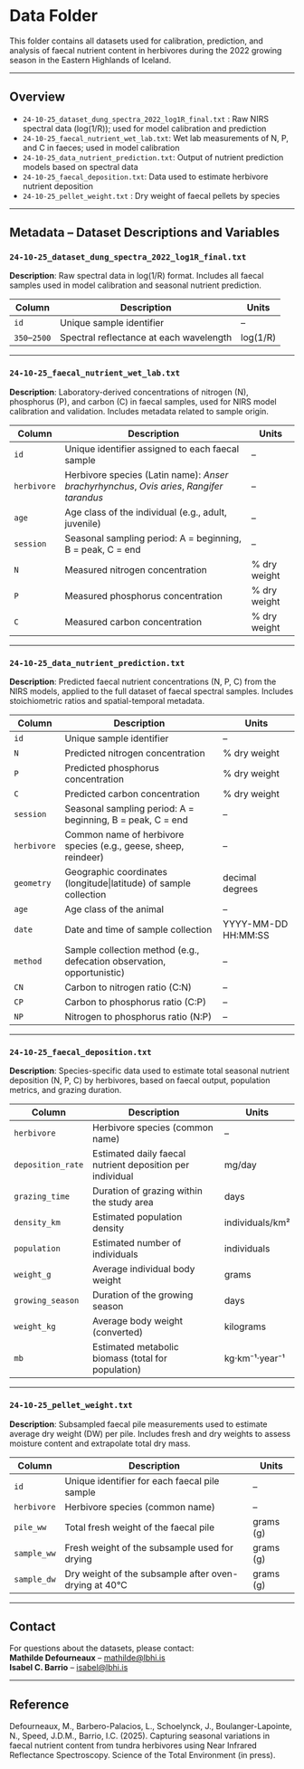 # Data Folder

This folder contains all datasets used for calibration, prediction, and analysis of faecal nutrient content in herbivores during the 2022 growing season in the Eastern Highlands of Iceland.

---

## Overview 

-  `24-10-25_dataset_dung_spectra_2022_log1R_final.txt` : Raw NIRS spectral data (log(1/R)); used for model calibration and prediction 
- `24-10-25_faecal_nutrient_wet_lab.txt`: Wet lab measurements of N, P, and C in faeces; used in model calibration    
- `24-10-25_data_nutrient_prediction.txt`: Output of nutrient prediction models based on spectral data                 
- `24-10-25_faecal_deposition.txt`: Data used to estimate herbivore nutrient deposition                         
- `24-10-25_pellet_weight.txt` : Dry weight of faecal pellets by species                                   

---

## Metadata – Dataset Descriptions and Variables

### `24-10-25_dataset_dung_spectra_2022_log1R_final.txt`

**Description**: Raw spectral data in log(1/R) format. Includes all faecal samples used in model calibration and seasonal nutrient prediction.

| Column       | Description                             | Units     |
|--------------|-----------------------------------------|-----------|
| `id`         | Unique sample identifier                | –         |
| `350`–`2500` | Spectral reflectance at each wavelength | log(1/R)  |

---

### `24-10-25_faecal_nutrient_wet_lab.txt`

**Description**: Laboratory-derived concentrations of nitrogen (N), phosphorus (P), and carbon (C) in faecal samples, used for NIRS model calibration and validation. Includes metadata related to sample origin.

| Column      | Description                                                                 | Units          |
|-------------|-----------------------------------------------------------------------------|----------------|
| `id`        | Unique identifier assigned to each faecal sample                            | –              |
| `herbivore` | Herbivore species (Latin name): *Anser brachyrhynchus*, *Ovis aries*, *Rangifer tarandus* | –              |
| `age`       | Age class of the individual (e.g., adult, juvenile)                         | –              |
| `session`   | Seasonal sampling period: A = beginning, B = peak, C = end                  | –              |
| `N`         | Measured nitrogen concentration                                             | % dry weight   |
| `P`         | Measured phosphorus concentration                                           | % dry weight   |
| `C`         | Measured carbon concentration                                               | % dry weight   |

---

### `24-10-25_data_nutrient_prediction.txt`

**Description**: Predicted faecal nutrient concentrations (N, P, C) from the NIRS models, applied to the full dataset of faecal spectral samples. Includes stoichiometric ratios and spatial-temporal metadata.

| Column     | Description                                                                 | Units               |
|------------|-----------------------------------------------------------------------------|---------------------|
| `id`       | Unique sample identifier                                                    | –                   |
| `N`        | Predicted nitrogen concentration                                            | % dry weight        |
| `P`        | Predicted phosphorus concentration                                          | % dry weight        |
| `C`        | Predicted carbon concentration                                              | % dry weight        |
| `session`  | Seasonal sampling period: A = beginning, B = peak, C = end                  | –                   |
| `herbivore`| Common name of herbivore species (e.g., geese, sheep, reindeer)             | –                   |
| `geometry` | Geographic coordinates (longitude\|latitude) of sample collection           | decimal degrees     |
| `age`      | Age class of the animal                                                     | –                   |
| `date`     | Date and time of sample collection                                          | YYYY-MM-DD HH:MM:SS |
| `method`   | Sample collection method (e.g., defecation observation, opportunistic)      | –                   |
| `CN`       | Carbon to nitrogen ratio (C:N)                                              | –                   |
| `CP`       | Carbon to phosphorus ratio (C:P)                                            | –                   |
| `NP`       | Nitrogen to phosphorus ratio (N:P)                                          | –                   |

---

### `24-10-25_faecal_deposition.txt`

**Description**: Species-specific data used to estimate total seasonal nutrient deposition (N, P, C) by herbivores, based on faecal output, population metrics, and grazing duration.

| Column            | Description                                                              | Units               |
|-------------------|--------------------------------------------------------------------------|---------------------|
| `herbivore`       | Herbivore species (common name)                                          | –                   |
| `deposition_rate` | Estimated daily faecal nutrient deposition per individual                | mg/day              |
| `grazing_time`    | Duration of grazing within the study area                                | days                |
| `density_km`      | Estimated population density                                              | individuals/km²     |
| `population`      | Estimated number of individuals                                           | individuals         |
| `weight_g`        | Average individual body weight                                            | grams               |
| `growing_season`  | Duration of the growing season                                            | days                |
| `weight_kg`       | Average body weight (converted)                                           | kilograms           |
| `mb`              | Estimated metabolic biomass (total for population)                       | kg·km⁻¹·year⁻¹      |

---

### `24-10-25_pellet_weight.txt`

**Description**: Subsampled faecal pile measurements used to estimate average dry weight (DW) per pile. Includes fresh and dry weights to assess moisture content and extrapolate total dry mass.

| Column      | Description                                              | Units      |
|-------------|----------------------------------------------------------|------------|
| `id`        | Unique identifier for each faecal pile sample            | –          |
| `herbivore` | Herbivore species (common name)                          | –          |
| `pile_ww`   | Total fresh weight of the faecal pile                    | grams (g)  |
| `sample_ww` | Fresh weight of the subsample used for drying            | grams (g)  |
| `sample_dw` | Dry weight of the subsample after oven-drying at 40°C    | grams (g)  |

---

## Contact

For questions about the datasets, please contact:  
**Mathilde Defourneaux** – [mathilde@lbhi.is](mailto:mathilde@lbhi.is)  
**Isabel C. Barrio** – [isabel@lbhi.is](mailto:isabel@lbhi.is)

---

## Reference

Defourneaux, M., Barbero-Palacios, L., Schoelynck, J., Boulanger-Lapointe, N., Speed, J.D.M., Barrio, I.C. (2025). Capturing seasonal variations in faecal nutrient content from tundra herbivores using Near Infrared Reflectance Spectroscopy. Science of the Total Environment (in press).
